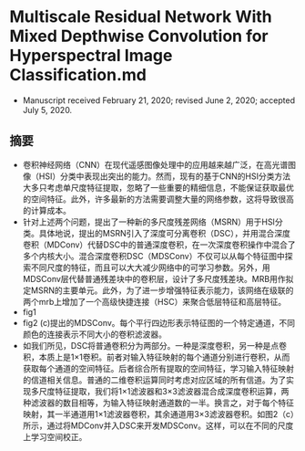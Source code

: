 # Multiscale Residual Network With Mixed Depthwise Convolution for Hyperspectral Image Classification.md
- Manuscript received February 21, 2020; revised June 2, 2020; accepted July 5, 2020.
## 摘要
- 卷积神经网络（CNN）在现代遥感图像处理中的应用越来越广泛，在高光谱图像（HSI）分类中表现出突出的能力。然而，现有的基于CNN的HSI分类方法大多只考虑单尺度特征提取，忽略了一些重要的精细信息，不能保证获取最优的空间特征。此外，许多最新的方法需要调整大量的网络参数，这将导致很高的计算成本。
- 针对上述两个问题，提出了一种新的多尺度残差网络（MSRN）用于HSI分类。具体地说，提出的MSRN引入了深度可分离卷积（DSC），并用混合深度卷积（MDConv）代替DSC中的普通深度卷积，在一次深度卷积操作中混合了多个内核大小。混合深度卷积DSC（MDSConv）不仅可以从每个特征图中探索不同尺度的特征，而且可以大大减少网络中的可学习参数。另外，用MDSConv层代替普通残差块中的卷积层，设计了多尺度残差块。MRB用作拟定MSRN的主要单元。此外，为了进一步增强特征表示能力，该网络在级联的两个mrb上增加了一个高级快捷连接（HSC）来聚合低层特征和高层特征。
- fig1
- fig2 (c)提出的MDSConv。每个平行四边形表示特征图的一个特定通道，不同颜色的连接表示不同大小的卷积滤波器。
- 如我们所见，DSC将普通卷积分为两部分。一种是深度卷积，另一种是点卷积，本质上是1×1卷积。前者对输入特征映射的每个通道分别进行卷积，从而获取每个通道的空间特征。后者综合所有提取的空间特征，学习输入特征映射的信道相关信息。普通的二维卷积运算同时考虑对应区域的所有信道。为了实现多尺度特征提取，我们将1×1滤波器和3×3滤波器混合成深度卷积运算，两种滤波器的数目相等，为输入特征映射通道数的一半。换言之，对于每个特征映射，其一半通道用1×1滤波器卷积，其余通道用3×3滤波器卷积。如图2（c）所示，通过将MDConv并入DSC来开发MDSConv。这样，可以在不同的尺度上学习空间校正。
